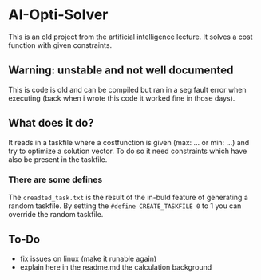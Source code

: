 # AI-Opti-Solver
This is an old project from the artificial intelligence lecture. It solves a cost function with given constraints.

## Warning: unstable and not well documented
This is code is old and can be compiled but ran in a seg fault error when executing (back when i wrote this code it worked fine in those days).

## What does it do?
It reads in a taskfile where a costfunction is given (max: ... or min: ...) and try to optimize a solution vector. To do so it need constraints which have also be present in the taskfile.

### There are some defines
The `creadted_task.txt` is the result of the in-buld feature of generating a random taskfile. By setting the `#define CREATE_TASKFILE 0` to 1 you can override the random taskfile.

## To-Do
- fix issues on linux (make it runable again)
- explain here in the readme.md the calculation background
